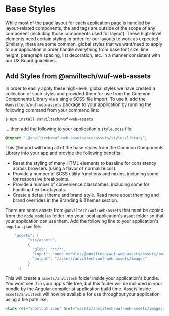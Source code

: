 Base Styles
===============

While most of the page layout for each application page is handled by layout-related components, the <body> and <html> tags are outside of the scope of any component (including those components used for layout).  These high-level elements need certain styling in order for our layouts to work as expected.  Similarly, there are some common, global styles that we want/need to apply to our application in order handle everything from base font size, line height, paragraph spacing, list decoration, etc. in a manner consistent with our UX Board guidelines.</p>

Add Styles from @anviltech/wuf-web-assets
-------------------------------------
In order to easily apply these high-level, global styles we have created a collection of such styles and provided them for use from the Common Components Library via a single SCSS file import.  To use it, add the `@anviltech/wuf-web-assets` package to your application by running the following command from your command line:

```bash
$ npm install @anviltech/wuf-web-assets
```

... then add the following to your application's `style.scss` file:

```typescript
@import "~@anviltech/wuf-web-assets/src/assets/styles/library”;
```

This @import will bring all of the base styles from the Common Components Library into your app and provide the following benefits:
* Reset the styling of many HTML elements to baseline for consistency across browsers (using a flavor of normalize.css).</li>
* Provide a number of SCSS utility functions and mixins, including some for responsive breakpoints.</li>
* Provide a number of convenience classnames, including some for handling flex-box layouts.</li>
* Create a default theme and brand style.  Read more about theming and brand overrides in the <a routerLink="/themes">Branding &amp; Themes</a> section.</li>

There are some assets from `@anviltech/wuf-web-assets` that must be copied from the `node_modules` folder into your local application's asset folder so that your application can use them.  Add the following line to your application's `angular.json` file:
```typescript
    "assets": [
          "src/assets",
          {
            "glob": "**/*",
            "input": "node_modules/@anviltech/wuf-web-assets/assets/images",
            "output": "/assets/anviltech/wuf-web-assets/images"
          }
      ]
```

This will create a `assets/anviltech` folder inside your application's bundle.  You wont see it in your app's file tree, but this folder will be included in your bundle by the Angular compiler at application build time.  Assets inside `assets/anviltech` will now be available for use throughout your application using a file path like:

```html
<link rel="shortcut icon" href="assets/anviltech/wuf-web-assets/images/favicons/favicon.ico">
```
